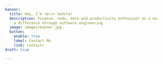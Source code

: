 ```yaml
---
banner:
  title: Hey, I’m <br/> Vedita!
  description: Finance, code, data and productivity enthusiast on a mission to make
    a difference through software engineering
  image: images/banner.jpg
  button:
    enable: true
    label: Contact Me
    link: contact/
draft: true

---
```

